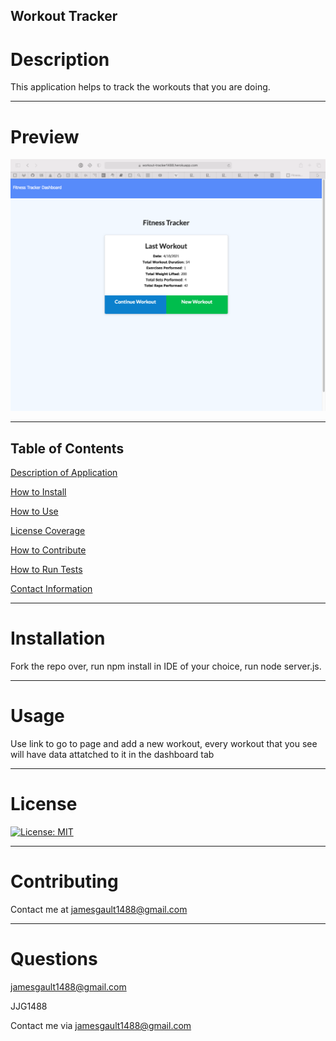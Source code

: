 ## Workout Tracker

# Description

This application helps to track the workouts that you are doing.

---

# Preview

![Preview](public/assets/images/image.png)

<!-- ![Link] (https://https://workout-tracker1488.herokuapp.com/?id=6071ac8910d08c0015d91e90) -->

---

## Table of Contents

[Description of Application](#description)

[How to Install](#installation)

[How to Use](#usage)

[License Coverage](#license)

[How to Contribute](#contributing)

[How to Run Tests](#tests)

[Contact Information](#questions)
    
---

# Installation

Fork the repo over, run npm install in IDE of your choice, run node server.js.

---

 # Usage

Use link to go to page and add a new workout, every workout that you see will have data attatched to it in the dashboard tab

---

# License

[![License: MIT](https://img.shields.io/badge/License-MIT-yellow.svg)](https://opensource.org/licenses/MIT)

---

# Contributing

Contact me at jamesgault1488@gmail.com

---

# Questions

jamesgault1488@gmail.com

JJG1488

Contact me via jamesgault1488@gmail.com